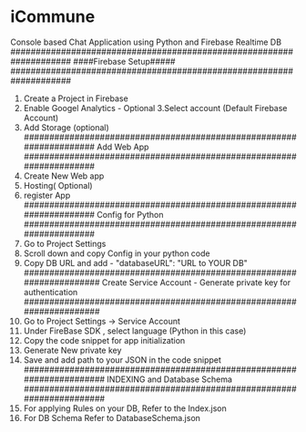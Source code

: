 # iCommune
Console based Chat Application using Python and Firebase Realtime DB
####################################################################
                  ####Firebase Setup#####
####################################################################
1. Create a Project in Firebase
2. Enable Googel Analytics - Optional
3.Select account (Default Firebase Account)
4. Add Storage (optional)
####################################################################
                      Add Web App
####################################################################
1. Create New Web app
2. Hosting( Optional)
3. register App
####################################################################
                    Config for Python
####################################################################
1. Go to Project Settings
2. Scroll down and copy Config in your python code
3. Copy DB URL and add -
    "databaseURL": "URL to YOUR DB"
#####################################################################
  Create Service Account - Generate private key for authentication
#####################################################################
1. Go to Project Settings -> Service Account
2. Under FireBase SDK , select language (Python in this case)
3. Copy the code snippet for app initialization 
4. Generate New private key
5. Save and add path to your JSON in the code snippet
######################################################################
              INDEXING and Database Schema
######################################################################
1. For applying Rules on your DB, Refer to the Index.json
2. For DB Schema Refer to DatabaseSchema.json
